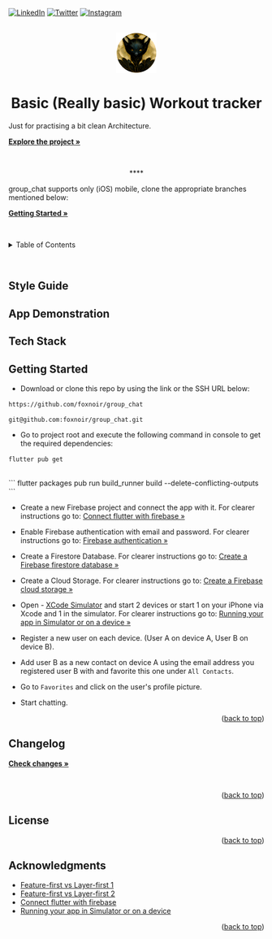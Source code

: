 <a name="readme-top"></a>

<!-- Top Links Bar -->

[![LinkedIn][linkedin-shield]][linkedin-url]
[![Twitter][twitter-shield]][twitter-url]
[![Instagram][instagram-shield]][instagram-url]

<!-- PROJECT LOGO -->
<br />
<div align="center">
  <img src="images/logo.png" alt="Logo" width="80" height="80">
  <h1 align="center">Basic (Really basic) Workout tracker</h1>

<!-- PROJECT desc -->
  <p align="left">
      Just for practising a bit clean Architecture.
  </p>

  <!-- PROJECT link -->
  <p align="left">
    <a href="https://github.com/foxnoir/group_chat"><strong>Explore the project »</strong></a>
    <br/>
  </p>
  </p>
    <br/>
  </p>****

  <p align="left">
  group_chat supports only (iOS) mobile, clone the appropriate branches mentioned below:
  </p>

<!-- Get started link link -->
  <p align="left">
    <a href="#getting-started"><strong>Getting Started »</strong></a>
    <br/>
  </p>
    <br/>
  </p>

</div>

<!-- TABLE OF CONTENTS -->
<details>
  <summary>Table of Contents</summary>
  <ol>
      <li>
        <a href="#style-guide">Style Guide</a>
      </li>
      <li>
        <a href="#App-Demonstration">App Demonstration</a>
      </li>
    <li>
      <a href="#tech-stack">Tech Stack</a>
    </li>
    <li>
      <a href="#getting-started">Getting Started</a>
    </li>
    <li><a href="#changelog">Changelog</a></li>
    <li><a href="#license">License</a></li>
    <li><a href="#acknowledgments">Acknowledgments</a></li>
  </ol>
</details>

</p>
  <br/>
</p>

## Style Guide


## App Demonstration


## Tech Stack


## Getting Started

- Download or clone this repo by using the link or the SSH URL below:

```
https://github.com/foxnoir/group_chat
```

```
git@github.com:foxnoir/group_chat.git
```

- Go to project root and execute the following command in console to get the required dependencies:

```
flutter pub get
```

 <br/>
```
flutter packages pub run build_runner build --delete-conflicting-outputs
```

- Create a new Firebase project and connect the app with it. For clearer instructions go to: [Connect flutter with firebase »](https://firebase.google.com/docs/flutter/setup?platform=ios)

- Enable Firebase authentication with email and password. For clearer instructions go to: [Firebase authentication »](https://firebase.google.com/docs/auth)

- Create a Firestore Database. For clearer instructions go to: [Create a Firebase firestore database »](https://www.kodeco.com/26435435-firestore-tutorial-for-flutter-getting-started)

- Create a Cloud Storage. For clearer instructions go to: [Create a Firebase cloud storage »](https://www.kodeco.com/26435435-firestore-tutorial-for-flutter-getting-started)

- Open - [XCode Simulator](https://developer.apple.com/documentation/xcode/running-your-app-in-simulator-or-on-a-device) and start 2 devices or start 1 on your iPhone via Xcode and 1 in the simulator. For clearer instructions go to: [Running your app in Simulator or on a device »](https://developer.apple.com/documentation/xcode/running-your-app-in-simulator-or-on-a-device)

- Register a new user on each device. (User A on device A, User B on device B).

- Add user B as a new contact on device A using the email address you registered user B with and favorite this one under `All Contacts`.

- Go to `Favorites` and click on the user's profile picture.

- Start chatting.

<p align="right">(<a href="#readme-top">back to top</a>)</p>





## Changelog

  <p align="left">
    <a href="https://github.com/foxnoir/group_chat/blob/develop/CHANGELOG.md"><strong>Check changes »</strong></a>
    <br/>
  </p>
  </p>
    <br/>
  </p>

<p align="right">(<a href="#readme-top">back to top</a>)</p>

## License


<p align="right">(<a href="#readme-top">back to top</a>)</p>

## Acknowledgments

- [Feature-first vs Layer-first 1](https://kodytechnolab.com/blog/layer-first-or-feature-first-flutter-project-structure/)
- [Feature-first vs Layer-first 2](https://codewithandrea.com/articles/flutter-project-structure/)
- [Connect flutter with firebase](https://firebase.google.com/docs/flutter/setup?platform=ios)
- [Running your app in Simulator or on a device](https://developer.apple.com/documentation/xcode/running-your-app-in-simulator-or-on-a-device)

<p align="right">(<a href="#readme-top">back to top</a>)</p>

<!-- Top Bar Links -->

[license-shield]: https://img.shields.io/github/license/othneildrew/Best-README-Template.svg?style=for-the-badge
[linkedin-shield]: https://img.shields.io/badge/-LinkedIn-black.svg?style=for-the-badge&logo=linkedin&colorB=555
[linkedin-url]: https://www.linkedin.com/in/tanja-polz-5636401a5/
[twitter-shield]: https://img.shields.io/badge/Twitter-%231DA1F2.svg?style=for-the-badge&logo=Twitter&logoColor=white
[twitter-url]: https://www.instagram.com/codeInCouture/
[instagram-shield]: https://img.shields.io/badge/Instagram-%23E4405F.svg?style=for-the-badge&logo=Instagram&logoColor=white
[instagram-url]: https://www.instagram.com/codeInCouture/

<!-- Tech Stach Links-->

[flutter]: https://img.shields.io/badge/Flutter-%2302569B.svg?style=for-the-badge&logo=Flutter&logoColor=white
[flutter-url]: https://flutter.dev/
[dart]: https://img.shields.io/badge/dart-%230175C2.svg?style=for-the-badge&logo=dart&logoColor=white
[dart-url]: https://dart.dev/
[flutter-url]: https://flutter.dev/
[firebase]: https://img.shields.io/badge/Firebase-039BE5?style=for-the-badge&logo=Firebase&logoColor=white
[firebase-url]: https://firebase.google.com/
